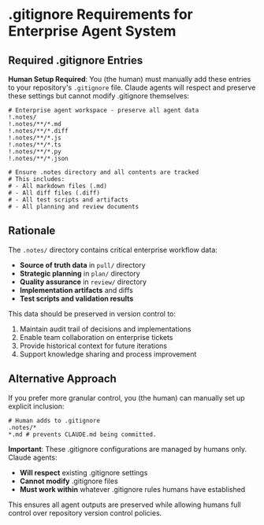 # .gitignore Requirements for Enterprise Agent System

## Required .gitignore Entries

**Human Setup Required**: You (the human) must manually add these entries to your repository's `.gitignore` file. Claude agents will respect and preserve these settings but cannot modify .gitignore themselves:

```gitignore
# Enterprise agent workspace - preserve all agent data
!.notes/
!.notes/**/*.md
!.notes/**/*.diff
!.notes/**/*.js
!.notes/**/*.ts
!.notes/**/*.py
!.notes/**/*.json

# Ensure .notes directory and all contents are tracked
# This includes:
# - All markdown files (.md)
# - All diff files (.diff) 
# - All test scripts and artifacts
# - All planning and review documents
```

## Rationale

The `.notes/` directory contains critical enterprise workflow data:

- **Source of truth data** in `pull/` directory
- **Strategic planning** in `plan/` directory  
- **Quality assurance** in `review/` directory
- **Implementation artifacts** and diffs
- **Test scripts and validation results**

This data should be preserved in version control to:
1. Maintain audit trail of decisions and implementations
2. Enable team collaboration on enterprise tickets
3. Provide historical context for future iterations
4. Support knowledge sharing and process improvement

## Alternative Approach

If you prefer more granular control, you (the human) can manually set up explicit inclusion:

```gitignore
# Human adds to .gitignore
.notes/*
*.md # prevents CLAUDE.md being committed.
```

**Important**: These .gitignore configurations are managed by humans only. Claude agents:
- **Will respect** existing .gitignore settings
- **Cannot modify** .gitignore files 
- **Must work within** whatever .gitignore rules humans have established

This ensures all agent outputs are preserved while allowing humans full control over repository version control policies.
